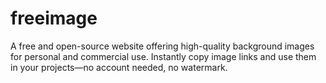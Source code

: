 # freeimage
A free and open-source website offering high-quality background images for personal and commercial use. Instantly copy image links and use them in your projects—no account needed, no watermark.
